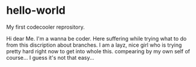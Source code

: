 # hello-world
My first codecooler reprository.


Hi dear Me.
I'm a wanna be coder. Here suffering while trying what to do from this discription about branches. I am a layz, nice girl who is trying pretty hard right now to get into whole this. compearing by my own self of course... I guess it's not that easy...
